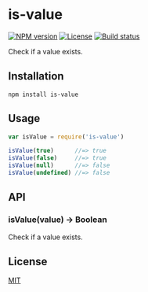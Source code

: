# is-value

[![NPM version][npm-img]][npm-url]
[![License][license-img]][license-url]
[![Build status][travis-img]][travis-url]

Check if a value exists.

## Installation

```
npm install is-value
```

## Usage

``` javascript
var isValue = require('is-value')

isValue(true)      //=> true
isValue(false)     //=> true
isValue(null)      //=> false
isValue(undefined) //=> false
```

## API

### isValue(value) -> Boolean

Check if a value exists.

## License

[MIT][license-url]

[npm-img]: https://img.shields.io/npm/v/is-value.svg?style=flat-square
[npm-url]: https://npmjs.com/package/is-value
[license-img]: http://img.shields.io/npm/l/is-value.svg?style=flat-square
[license-url]: LICENSE
[travis-img]: https://img.shields.io/travis/gummesson/is-value.svg?style=flat-square
[travis-url]: https://travis-ci.org/gummesson/is-value
